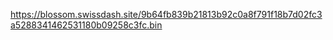 https://blossom.swissdash.site/9b64fb839b21813b92c0a8f791f18b7d02fc3a5288341462531180b09258c3fc.bin

